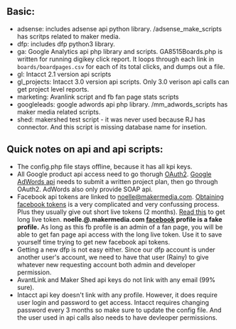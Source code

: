 ## Basic:
- adsense: includes adsense api python library. /adsense_make_scripts has scritps related to maker media. 
- dfp: includes dfp python3 library. 
- ga: Google Analytics api php library and scripts. GA8515Boards.php is written for running digikey click report. It loops through each link in `boards/boardpages.csv` for each of its total clicks, and dumps out a file. 
- gl: Intacct 2.1 version api scripts
- gl_projects: Intacct 3.0 version api scripts. Only 3.0 verison api calls can get project level reports.
- marketing: Avanlink script and fb fan page stats scripts
- googleleads: google adwords api php library. /mm_adwords_scripts has maker media related scripts.
- shed: makershed test script - it was never used because RJ has connector. And this script is missing database name for insetion.


## Quick notes on api and api scripts:
- The config.php file stays offline, because it has all kpi keys.
- All Google product api access need to go thorugh [OAuth2](https://developers.google.com/identity/protocols/OAuth2). [Google AdWords api](https://developers.google.com/adwords/api/docs/signingup) needs to submit a written project plan, then go through OAuth2. AdWords also only provide SOAP api.
- Facebook api tokens are linked to noelle@makermedia.com. [Obtaining facebook tokens](https://developers.facebook.com/docs/facebook-login/access-tokens#extending) is a very complicated and very confussing process. Plus they usually give out short live tokens (2 months). [Read this](http://stackoverflow.com/questions/17197970/facebook-permanent-page-access-token) to get long live token. __noelle.@.makermedia.com [facebook](https://www.facebook.com/profile.php?id=100008728475706) profile is a fake profile.__ As long as this fb profile is an admin of a fan page, you will be able to get fan page api access with the long live token. Use it to save yourself time trying to get new facebook api tokens.
- Getting a new dfp is not easy either. Since our dfp account is under another user's account, we need to have that user (Rainy) to give whatever new requesting account both admin and developer permission.
- AvantLink and Maker Shed api keys do not link with any email (99% sure).
- Intacct api key doesn't link with any profile. However, it does require user login and password to get access. Intacct requires changing password every 3 months so make sure to update the config file. And the user used in api calls also needs to have devleoper permissions.
